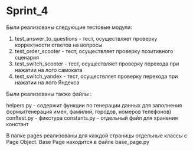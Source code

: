 # Sprint_4
Были реализованы следующие тестовые модули:
1) test_answer_to_questions - тест, осуществляет проверку корректности ответов на вопросы
2) test_order_scooter - тест, осуществляет проверку позитивного сценария 
3) test_switch_scooter - тест, осуществляет проверку перехода при нажатии на лого самоката
4) test_switch_yandex - тест, осуществляет проверку перехода при нажатии на лого Яндекса 


Были реализованы также файлы :

helpers.py - содержит функции по генерации данных для заполнения формы(генерация имен, фамилий, городов, номеров телефонов)
conftest.py - фикстура
constants.py - отдельный файл для хранения констант

В папке pages реализованы для каждой страницы отдельные классы с Page Object.
Base Page находится в файле base_page.py

